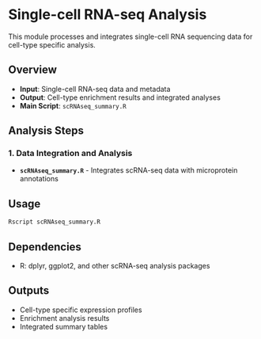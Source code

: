 # Single-cell RNA-seq Analysis

This module processes and integrates single-cell RNA sequencing data for cell-type specific analysis.

## Overview
- **Input**: Single-cell RNA-seq data and metadata
- **Output**: Cell-type enrichment results and integrated analyses
- **Main Script**: `scRNAseq_summary.R`

## Analysis Steps

### 1. Data Integration and Analysis
- **`scRNAseq_summary.R`** - Integrates scRNA-seq data with microprotein annotations

## Usage

```bash
Rscript scRNAseq_summary.R
```

## Dependencies
- R: dplyr, ggplot2, and other scRNA-seq analysis packages

## Outputs
- Cell-type specific expression profiles
- Enrichment analysis results
- Integrated summary tables
